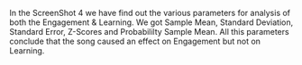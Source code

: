 In the ScreenShot 4 we have find out the various parameters for analysis of both the Engagement & Learning.
We got Sample Mean, Standard Deviation, Standard Error, Z-Scores and Probabililty Sample Mean.
All this parameters conclude that the song caused an effect on Engagement but not on Learning.
